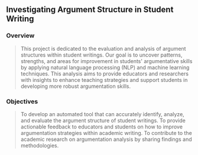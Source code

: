 ## Investigating Argument Structure in Student Writing

### Overview

> This project is dedicated to the evaluation and analysis of argument structures within student writings. Our goal is to uncover patterns, strengths, and areas for improvement in students' argumentative skills by applying natural language processing (NLP) and machine learning techniques. This analysis aims to provide educators and researchers with insights to enhance teaching strategies and support students in developing more robust argumentation skills.

### Objectives
> To develop an automated tool that can accurately identify, analyze, and evaluate the argument structure of student writings.
> To provide actionable feedback to educators and students on how to improve argumentation strategies within academic writing.
> To contribute to the academic research on argumentation analysis by sharing findings and methodologies.
